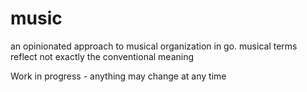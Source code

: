 music
=====

an opinionated approach to musical organization in go. musical terms reflect not exactly the conventional meaning

Work in progress - anything may change at any time